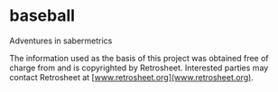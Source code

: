 # baseball
Adventures in sabermetrics

The information used as the basis of this project was obtained free of charge from and is copyrighted by Retrosheet.  Interested parties may contact Retrosheet at [www.retrosheet.org](www.retrosheet.org).